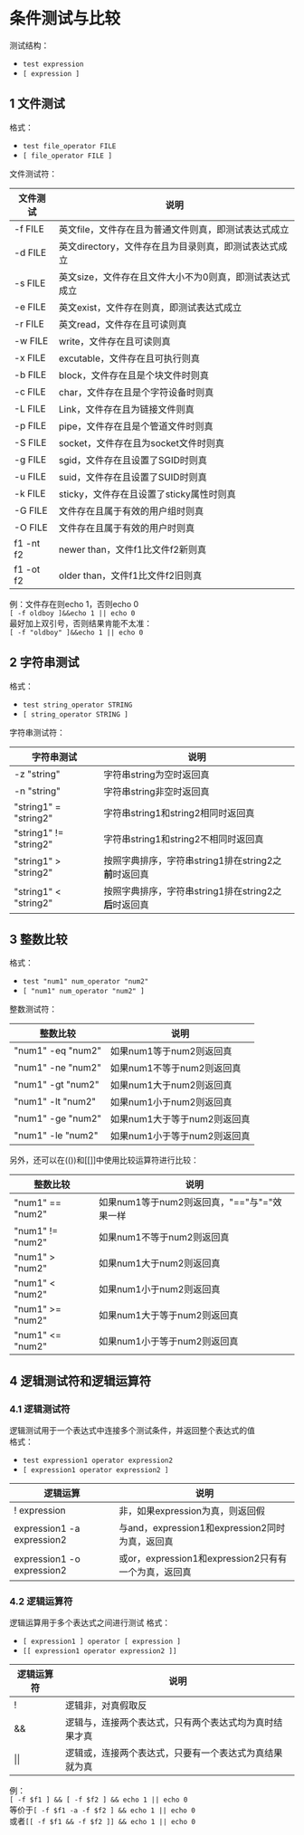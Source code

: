 # 条件测试与比较

测试结构：  
  - ``test expression``  
  - ``[ expression ]``  

## 1 文件测试
格式：  
  - ``test file_operator FILE``
  - ``[ file_operator FILE ]``  

文件测试符：  

文件测试  |  说明  
---|---
-f FILE | 英文file，文件存在且为普通文件则真，即测试表达式成立
-d FILE | 英文directory，文件存在且为目录则真，即测试表达式成立
-s FILE | 英文size，文件存在且文件大小不为0则真，即测试表达式成立
-e FILE | 英文exist，文件存在则真，即测试表达式成立
-r FILE | 英文read，文件存在且可读则真
-w FILE | write，文件存在且可读则真
-x FILE | excutable，文件存在且可执行则真
-b FILE | block，文件存在且是个块文件时则真
-c FILE | char，文件存在且是个字符设备时则真
-L FILE | Link，文件存在且为链接文件则真
-p FILE | pipe，文件存在且是个管道文件时则真
-S FILE | socket，文件存在且为socket文件时则真
-g FILE | sgid，文件存在且设置了SGID时则真
-u FILE | suid，文件存在且设置了SUID时则真
-k FILE | sticky，文件存在且设置了sticky属性时则真
-G FILE | 文件存在且属于有效的用户组时则真
-O FILE | 文件存在且属于有效的用户时则真
f1 -nt f2 | newer than，文件f1比文件f2新则真
f1 -ot f2 | older than，文件f1比文件f2旧则真

例：文件存在则echo 1，否则echo 0   
``[ -f oldboy ]&&echo 1 || echo 0``  
最好加上双引号，否则结果肯能不太准：  
``[ -f "oldboy" ]&&echo 1 || echo 0``  

## 2 字符串测试
格式：  
  - ``test string_operator STRING``  
  - ``[ string_operator STRING ]``    

字符串测试符：  

字符串测试 | 说明  
---|---
-z "string" | 字符串string为空时返回真
-n "string" | 字符串string非空时返回真
"string1" = "string2" | 字符串string1和string2相同时返回真
"string1" != "string2" | 字符串string1和string2不相同时返回真
"string1" \> "string2" | 按照字典排序，字符串string1排在string2之**前**时返回真
"string1" \< "string2" | 按照字典排序，字符串string1排在string2之**后**时返回真

## 3 整数比较
格式：
  - ``test "num1" num_operator "num2"``  
  - ``[ "num1" num_operator "num2" ]`` 

整数测试符：  

整数比较 | 说明  
---|---
"num1" -eq "num2" | 如果num1等于num2则返回真  
"num1" -ne "num2" | 如果num1不等于num2则返回真  
"num1" -gt "num2" | 如果num1大于num2则返回真  
"num1" -lt "num2" | 如果num1小于num2则返回真  
"num1" -ge "num2" | 如果num1大于等于num2则返回真  
"num1" -le "num2" | 如果num1小于等于num2则返回真  

另外，还可以在(())和[[]]中使用比较运算符进行比较：  

整数比较 | 说明  
---|---
"num1" == "num2" | 如果num1等于num2则返回真，"=="与"="效果一样  
"num1" != "num2" | 如果num1不等于num2则返回真  
"num1" > "num2" | 如果num1大于num2则返回真  
"num1" < "num2" | 如果num1小于num2则返回真  
"num1" >= "num2" | 如果num1大于等于num2则返回真  
"num1" <= "num2" | 如果num1小于等于num2则返回真 


## 4 逻辑测试符和逻辑运算符

### 4.1 逻辑测试符   
逻辑测试用于一个表达式中连接多个测试条件，并返回整个表达式的值  
格式： 
  - ``test expression1 operator expression2``  
  - ``[ expression1 operator expression2 ]``  

逻辑运算 | 说明
---|---
\! expression | 非，如果expression为真，则返回假
expression1 -a expression2 | 与and，expression1和expression2同时为真，返回真
expression1 -o expression2 | 或or，expression1和expression2只有有一个为真，返回真

### 4.2 逻辑运算符  
逻辑运算用于多个表达式之间进行测试
格式：  
  - ``[ expression1 ] operator [ expression ]``   
  - ``[[ expression1 operator expression2 ]]``

逻辑运算符 | 说明
---|---
\! | 逻辑非，对真假取反
&& | 逻辑与，连接两个表达式，只有两个表达式均为真时结果才真
\|\| | 逻辑或，连接两个表达式，只要有一个表达式为真结果就为真  

例：  
``[ -f $f1 ] && [ -f $f2 ] && echo 1 || echo 0``  
等价于``[ -f $f1 -a -f $f2 ] && echo 1 || echo 0``  
或者``[[ -f $f1 && -f $f2 ]] && echo 1 || echo 0``




